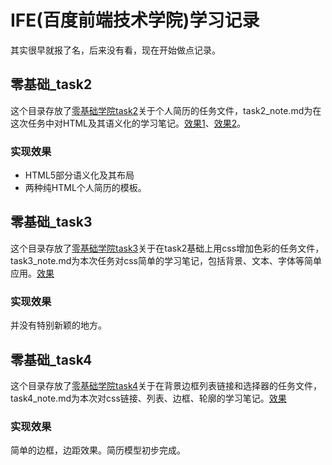 # IFE(百度前端技术学院)学习记录

其实很早就报了名，后来没有看，现在开始做点记录。

## 零基础_task2

这个目录存放了[零基础学院task2](http://ife.baidu.com/course/detail/id/36)关于个人简历的任务文件，task2_note.md为在这次任务中对HTML及其语义化的学习笔记。[效果1](https://fengwanling.top/ife.baidu_notes/%E9%9B%B6%E5%9F%BA%E7%A1%80_task2/task2_h.html)、[效果2](https://fengwanling.top/ife.baidu_notes/%E9%9B%B6%E5%9F%BA%E7%A1%80_task2/task2_table.html)。

### 实现效果

* HTML5部分语义化及其布局
* 两种纯HTML个人简历的模板。

## 零基础_task3

这个目录存放了[零基础学院task3](http://ife.baidu.com/course/detail/id/37)关于在task2基础上用css增加色彩的任务文件，task3_note.md为本次任务对css简单的学习笔记，包括背景、文本、字体等简单应用。[效果](https://fengwanling.top/ife.baidu_notes/%E9%9B%B6%E5%9F%BA%E7%A1%80_task3/task3.html)

### 实现效果

并没有特别新颖的地方。

## 零基础_task4

这个目录存放了[零基础学院task4](http://ife.baidu.com/course/detail/id/38)关于在背景边框列表链接和选择器的任务文件，task4_note.md为本次对css链接、列表、边框、轮廓的学习笔记。[效果](https://fengwanling.top/ife.baidu_notes/%E9%9B%B6%E5%9F%BA%E7%A1%80_task4/task4.html)

### 实现效果

简单的边框，边距效果。简历模型初步完成。
